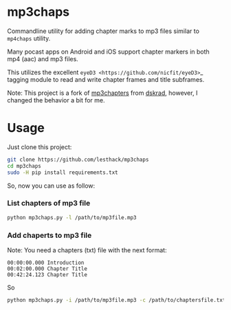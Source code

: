 # mp3chaps

Commandline utility for adding chapter marks to mp3 files similar to ``mp4chaps`` utility.

Many pocast apps on Android and iOS support chapter markers in both mp4 (aac) and mp3 files.

This utilizes the excellent `eyeD3 <https://github.com/nicfit/eyeD3>`_ tagging module to read and write chapter frames and title subframes.

Note: This project is a fork of [mp3chapters](https://github.com/dskrad/mp3chaps) from [dskrad](https://github.com/dskrad), however, I changed the behavior a bit for me.

# Usage

Just clone this project:

```bash
git clone https://github.com/lesthack/mp3chaps
cd mp3chaps
sudo -H pip install requirements.txt
```

So, now you can use as follow:

### List chapters of mp3 file

```bash
python mp3chaps.py -l /path/to/mp3file.mp3
```

### Add chaperts to mp3 file

Note: You need a chapters (txt) file with the next format:

```
00:00:00.000 Introduction
00:02:00.000 Chapter Title
00:42:24.123 Chapter Title
```

So

```bash
python mp3chaps.py -i /path/to/mp3file.mp3 -c /path/to/chaptersfile.txt
```

